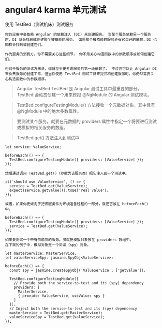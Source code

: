# angular4 karma 单元测试
使用 TestBed（测试机床）测试服务

```
你的应用中会依赖 Angular 的依赖注入 (DI) 来创建服务。 当某个服务依赖另一个服务时，DI 就会找到或创建那个被依赖的服务。 如果那个被依赖的服务还有它自己的依赖，DI 也同样会找到或创建它们。

作为服务的消费方，你不需要关心这些细节。 你不用关心构造函数中的参数顺序或如何创建它们。

但对于服务的测试方来说，你就至少要考虑服务的第一级依赖了。 不过你可以让 Angular DI 来负责服务的创建工作，但当你使用 TestBed 测试工具来提供和创建服务时，你仍然需要关心构造函数中的参数顺序。
```
> Angular TestBed
> TestBed 是 Angular 测试工具中最重要的部分。 TestBed 会动态创建一个用来模拟 @NgModule 的 Angular 测试模块。

> TestBed.configureTestingModule() 方法接收一个元数据对象，其中具有 @NgModule 中的绝大多数属性。

> 要测试某个服务，就要在元数据的 providers 属性中指定一个将要进行测试或模拟的相关服务的数组。


 > TestBed.get() 方法注入到测试中
 
```
let service: ValueService;

beforeEach(() => {
  TestBed.configureTestingModule({ providers: [ValueService] });
});

然后通过调用 TestBed.get()（参数为该服务类）把它注入到一个测试中。

it('should use ValueService', () => {
  service = TestBed.get(ValueService);
  expect(service.getValue()).toBe('real value');
});

或者，如果你更倾向于把该服务作为环境准备过程的一部分，就把它放在 beforeEach() 中。

beforeEach(() => {
  TestBed.configureTestingModule({ providers: [ValueService] });
  service = TestBed.get(ValueService);
});

如果要测试一个带有依赖项的服务，那就把模拟对象放在 providers 数组中。
在下面的例子中，模拟对象是一个间谍（spy）对象。

let masterService: MasterService;
let valueServiceSpy: jasmine.SpyObj<ValueService>;

beforeEach(() => {
  const spy = jasmine.createSpyObj('ValueService', ['getValue']);

  TestBed.configureTestingModule({
    // Provide both the service-to-test and its (spy) dependency
    providers: [
      MasterService,
      { provide: ValueService, useValue: spy }
    ]
  });
  // Inject both the service-to-test and its (spy) dependency
  masterService = TestBed.get(MasterService);
  valueServiceSpy = TestBed.get(ValueService);
});


```
